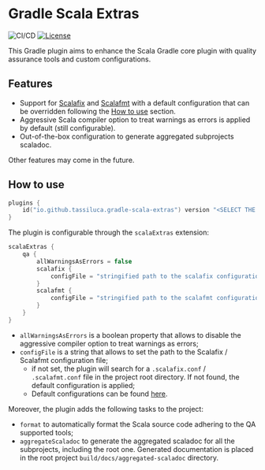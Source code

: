 # Gradle Scala Extras

![CI/CD](https://github.com/tassiluca/gradle-scala-extras/actions/workflows/dispatcher.yaml/badge.svg)
[![License](https://img.shields.io/badge/License-Apache%202.0-blue.svg)](https://opensource.org/licenses/Apache-2.0)

This Gradle plugin aims to enhance the Scala Gradle core plugin with quality assurance tools and custom configurations.

## Features

- Support for [Scalafix](https://scalacenter.github.io/scalafix/) and [Scalafmt](https://scalameta.org/scalafmt/) with a default configuration that can be overridden following the [How to use](#how-to-use) section.
- Aggressive Scala compiler option to treat warnings as errors is applied by default (still configurable).
- Out-of-the-box configuration to generate aggregated subprojects scaladoc.

Other features may come in the future.

## How to use

```kotlin
plugins {
    id("io.github.tassiluca.gradle-scala-extras") version "<SELECT THE VERSION>"
}
```

The plugin is configurable through the `scalaExtras` extension:

```kotlin
scalaExtras {
    qa { 
        allWarningsAsErrors = false
        scalafix {
            configFile = "stringified path to the scalafix configuration"
        }
        scalafmt {
            configFile = "stringified path to the scalafmt configuration"
        } 
    }
}
```

- `allWarningsAsErrors` is a boolean property that allows to disable the aggressive compiler option to treat warnings as errors;
- `configFile` is a string that allows to set the path to the Scalafix / Scalafmt configuration file;
  - if not set, the plugin will search for a `.scalafix.conf` / `.scalafmt.conf` file in the project root directory. If not found, the default configuration is applied;
  - Default configurations can be found [here](./src/main/resources/io/github/tassiluca/scalaextras/).

Moreover, the plugin adds the following tasks to the project:
- `format` to automatically format the Scala source code adhering to the QA supported tools;
- `aggregateScaladoc` to generate the aggregated scaladoc for all the subprojects, including the root one. Generated documentation is placed in the root project `build/docs/aggregated-scaladoc` directory.
